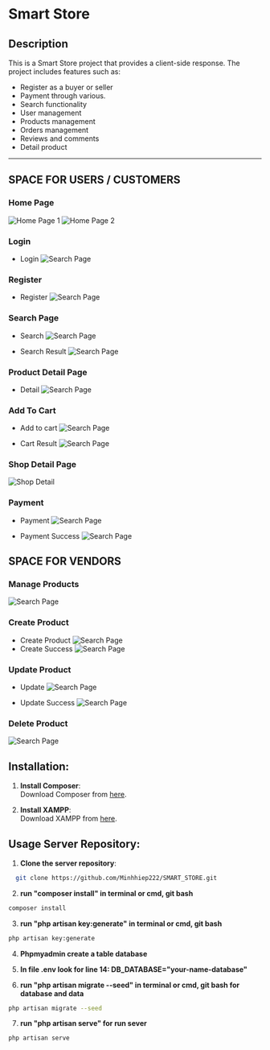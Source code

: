 # Smart Store

## Description

This is a Smart Store project that provides a client-side response. The project includes features such as:

-   Register as a buyer or seller
-   Payment through various.
-   Search functionality
-   User management
-   Products management
-   Orders management
-   Reviews and comments
-   Detail product

---

## SPACE FOR USERS / CUSTOMERS

### Home Page

![Home Page 1](./public/readme/user/homePage1.png)
![Home Page 2](./public/readme/user/homePage2.png)

### Login

-   Login
    ![Search Page](./public/readme/user/login.png)

### Register

-   Register
    ![Search Page](./public/readme/user/register.png)

### Search Page

-   Search
    ![Search Page](./public/readme/user/search.png)

-   Search Result
    ![Search Page](./public/readme/user/searchResutl.png)

### Product Detail Page

-   Detail
    ![Search Page](./public/readme/user/detailProduct.png)

### Add To Cart

-   Add to cart
    ![Search Page](./public/readme/user/addToCart.png)

-   Cart Result
    ![Search Page](./public/readme/user/cart.png)

### Shop Detail Page

![Shop Detail](./public/images/detail.png)

### Payment

-   Payment
    ![Search Page](./public/readme/user/payment.png)

-   Payment Success
    ![Search Page](./public/readme/user/success.png)

## SPACE FOR VENDORS

### Manage Products

![Search Page](./public/readme/vendor/products.png)

### Create Product

-   Create Product
    ![Search Page](./public/readme/vendor/create.png)
-   Create Success
    ![Search Page](./public/readme/vendor/createSuccess.png)

### Update Product

-   Update
    ![Search Page](./public/readme/vendor/update.png)

-   Update Success
    ![Search Page](./public/readme/vendor/profile.png)

### Delete Product

![Search Page](./public/readme/vendor/products.png)

## Installation:

1. **Install Composer**:  
   Download Composer from [here](https://getcomposer.org/download).

2. **Install XAMPP**:  
   Download XAMPP from [here](https://www.apachefriends.org/download.html).

## Usage Server Repository:

1. **Clone the server repository**:

```bash
  git clone https://github.com/Minhhiep222/SMART_STORE.git
```

2. **run "composer install" in terminal or cmd, git bash**

```bash
composer install
```

3. **run "php artisan key:generate" in terminal or cmd, git bash**

```bash
php artisan key:generate
```

4. **Phpmyadmin create a table database**

5. **In file .env look for line 14: DB_DATABASE="your-name-database"**

6. **run "php artisan migrate --seed" in terminal or cmd, git bash for database and data**

```bash
php artisan migrate --seed
```

7. **run "php artisan serve" for run sever**

```bash
php artisan serve
```
